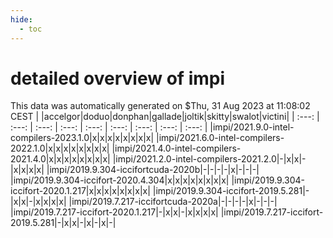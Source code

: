 ```yaml
---
hide:
  - toc
---
```


detailed overview of impi
=========================


This data was automatically generated on $Thu, 31 Aug 2023 at 11:08:02 CEST
| |accelgor|doduo|donphan|gallade|joltik|skitty|swalot|victini|
| :---: | :---: | :---: | :---: | :---: | :---: | :---: | :---: | :---: |
|impi/2021.9.0-intel-compilers-2023.1.0|x|x|x|x|x|x|x|x|
|impi/2021.6.0-intel-compilers-2022.1.0|x|x|x|x|x|x|x|x|
|impi/2021.4.0-intel-compilers-2021.4.0|x|x|x|x|x|x|x|x|
|impi/2021.2.0-intel-compilers-2021.2.0|-|x|x|-|x|x|x|x|
|impi/2019.9.304-iccifortcuda-2020b|-|-|-|-|x|-|-|-|
|impi/2019.9.304-iccifort-2020.4.304|x|x|x|x|x|x|x|x|
|impi/2019.9.304-iccifort-2020.1.217|x|x|x|x|x|x|x|x|
|impi/2019.9.304-iccifort-2019.5.281|-|x|x|-|x|x|x|x|
|impi/2019.7.217-iccifortcuda-2020a|-|-|-|-|x|-|-|-|
|impi/2019.7.217-iccifort-2020.1.217|-|x|x|-|x|x|x|x|
|impi/2019.7.217-iccifort-2019.5.281|-|x|x|-|x|-|x|-|
